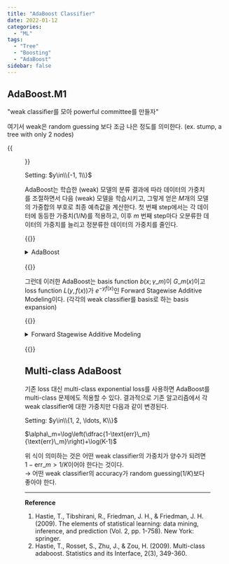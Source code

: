 ```yaml
---
title: "AdaBoost Classifier"
date: 2022-01-12
categories:
  - "ML"
tags:
  - "Tree"
  - "Boosting"
  - "AdaBoost"
sidebar: false
---
```


## AdaBoost.M1

"weak classifier를 모아 powerful committee를 만들자"

여기서 weak은 random guessing 보다 조금 나은 정도를 의미한다. (ex. stump, a tree with only 2 nodes)

{{<figure src="/ml/ada1.png" width="400">}}

Setting: $y\in\\{-1, 1\\}$

AdaBoost는 학습한 (weak) 모델의 분류 결과에 따라 데이터의 가중치를 조절하면서 다음 (weak) 모델을 학습시키고, 그렇게 얻은 $M$개의 모델의 가중합의 부호로 최종 예측값을 계산한다. 첫 번째 step에서는 각 데이터에 동등한 가중치($1/N$)를 적용하고, 이후 $m$ 번째 step마다 오분류한 데이터의 가중치를 늘리고 정분류한 데이터의 가중치를 줄인다.

{{<rawhtml>}}
<details><br>
<summary>AdaBoost</summary>
<ol>
<li>Initialize the observation weights $w_i=1/N$, $i=1, 2, \ldots, N$.</li>
<li>For $m=1$ to $M$:
  <ol>
  <li>Fit a classifier $G_m(x)$ to the training data using weights $w_i$.</li>
  <li>Compute $\text{err}_m=\dfrac{\sum_{i=1}^Mw_iI(y_i\neq G_m(x_i))}{\sum_{i=1}^Nw_i}$.</li>
  <li>Compute $\alpha_m=\log((1-\text{err}_m)/\text{err}_m)$.</li>
  <li>Set $w_i\leftarrow w_i\cdot\exp[\alpha_m\cdot I(y_i\neq G_m(x_i))]$, $i=1, 2, \ldots, N$.</li>
  </ol>
</li>
<li>Output $G(x)=\text{sign}\left[\sum_{m=1}^M\alpha_mG_m(x)\right]=\underset{k}{\text{argmax}}\sum_{m=1}^M\alpha_m\cdot I(G_m(x)=k)$.</li>
</ol>
</details><br>
{{</rawhtml>}}

그런데 이러한 AdaBoost는 basis function $b(x;\gamma\_m)$이 $G\_m(x)$이고 loss function $L(y, f(x))$가 $e^{-yf(x)}$인 Forward Stagewise Additive Modeling이다. (각각의 weak classifier를 basis로 하는 basis expansion)

{{<rawhtml>}}
<details><br>
<summary>Forward Stagewise Additive Modeling</summary>
$f(x)=\sum_{m=1}^M\beta_mb(x;\gamma_m)$과 같은 basis expansion 형태의 모델은 $\displaystyle \min_{\{\beta_m, \gamma_m\}_1^M}\sum_{i=1}^NL(y_i, f(x_i))$의 최적해를 구하는 것이 쉽지 않다.<br>
그런데 subproblem인 $\displaystyle \min_{\beta, \gamma}\sum_{i=1}^NL(y_i, \beta b(x_i;\gamma))$만 풀 수 있어도 해결책을 구할 수 있다!?<br>
&rarr; 한 개의 basis function씩 최적화하여 더해나간다! 이때 이미 최적화된 파라미터는 더 이상 건들지 않는다.<br><br>
<ol>
<li>Initialize $f_0(x)=0$.</li>
<li>For $m=1$ to $M$:
<ol>
  <li>Compute $(\beta_m, \gamma_m)=\underset{\beta, \gamma}{\text{argmin}}\sum_{i=1}^NL(y_i, f_{m-1}(x_i)+\beta b(x_i;\gamma))$.</li>
  <li>Set $f_m(x)=f_{m-1}(x)+\beta_mb(x;\gamma_m)$.</li>
</ol>
</li>
</ol>
</details><br>
{{</rawhtml>}}

## Multi-class AdaBoost
기존 loss 대신 multi-class exponential loss를 사용하면 AdaBoost를 multi-class 문제에도 적용할 수 있다. 결과적으로 기존 알고리즘에서 각 weak classifier에 대한 가중치만 다음과 같이 변경된다.

Setting: $y\in\\{1, 2, \ldots, K\\}$

$\alpha\_m=\log\left(\dfrac{1-\text{err}\_m}{\text{err}\_m}\right)+\log(K-1)$

위 식이 의미하는 것은 어떤 weak classifier의 가중치가 양수가 되려면 $1-\text{err}\_m>1/K$이어야 한다는 것이다. \
&rarr; 어떤 weak classifier의 accuracy가 random guessing($1/K$)보다 좋아야 한다.


---

**Reference**

1. Hastie, T., Tibshirani, R., Friedman, J. H., & Friedman, J. H. (2009). The elements of statistical learning: data mining, inference, and prediction (Vol. 2, pp. 1-758). New York: springer.
2. Hastie, T., Rosset, S., Zhu, J., & Zou, H. (2009). Multi-class adaboost. Statistics and its Interface, 2(3), 349-360.

